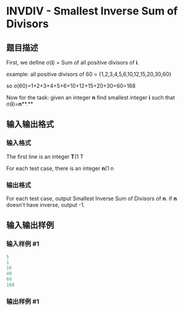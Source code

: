 # INVDIV - Smallest Inverse Sum of Divisors

## 题目描述

First, we define σ(**i**) = Sum of all positive divisors of **i**.

example: all positive divisors of 60 = {1,2,3,4,5,6,10,12,15,20,30,60}

so σ(60)=1+2+3+4+5+6+10+12+15+20+30+60=168

Now for the task: given an integer **n** find smallest integer **i** such that σ(**i**)=**n****.**

## 输入输出格式

### 输入格式

The first line is an integer **T**(1 T

For each test case, there is an integer **n**(1 n

### 输出格式

For each test case, output Smallest Inverse Sum of Divisors of **n**. if **n** doesn't have inverse, output -1.

## 输入输出样例

### 输入样例 #1

```cpp
5
1
16
40
60
168
```


### 输出样例 #1

```cpp

```
